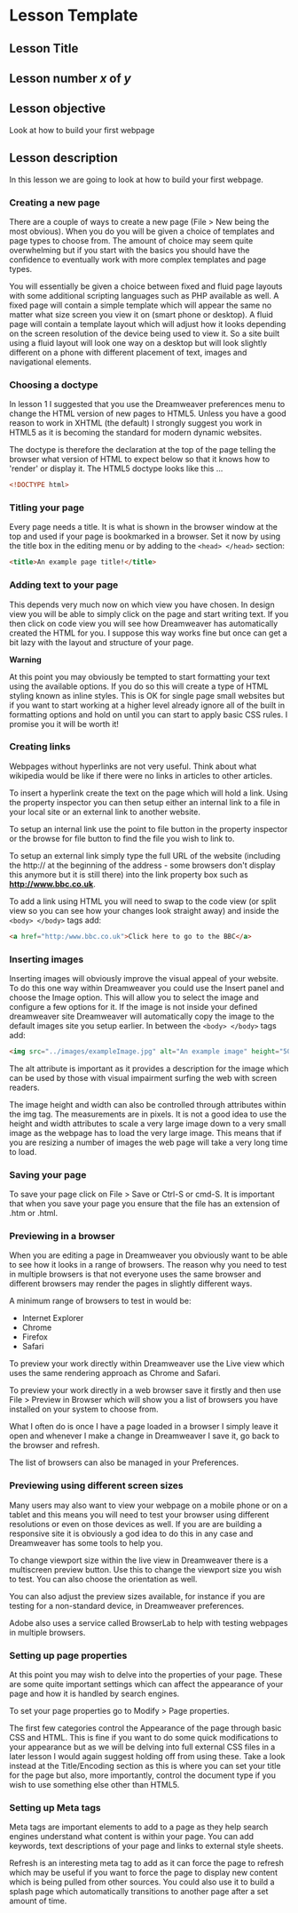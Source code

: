 # Lesson Template

## Lesson Title

## Lesson number *x* of *y*

## Lesson objective

Look at how to build your first webpage

## Lesson description

In this lesson we are going to look at how to build your first webpage.

### Creating a new page

There are a couple of ways to create a new page (File > New being the most obvious).  When you do you will be given a choice of templates and page types to choose from.  The amount of choice may seem quite overwhelming but if you start with the basics you should have the confidence to eventually work with more complex templates and page types.

You will essentially be given a choice between fixed and fluid page layouts with some additional scripting languages such as PHP available as well.  A fixed page will contain a simple template which will appear the same no matter what size screen you view it on (smart phone or desktop).  A fluid page will contain a template layout which will adjust how it looks depending on the screen resolution of the device being used to view it.  So a site built using a fluid layout will look one way on a desktop but will look slightly different on a phone with different placement of text, images and navigational elements.

### Choosing a doctype

In lesson 1 I suggested that you use the Dreamweaver preferences menu to change the HTML version of new pages to HTML5.  Unless you have a good reason to work in XHTML (the default) I strongly suggest you work in HTML5 as it is becoming the standard for modern dynamic websites.

The doctype is therefore the declaration at the top of the page telling the browser what version of HTML to expect below so that it knows how to 'render' or display it.  The HTML5 doctype looks like this ...
```html
<!DOCTYPE html>
```

### Titling your page

Every page needs a title.  It is what is shown in the browser window at the top and used if your page is bookmarked in a browser.  Set it now by using the title box in the editing menu or by adding to the `<head> </head>` section:
```html
<title>An example page title!</title>
```

### Adding text to your page

This depends very much now on which view you have chosen.  In design view you will be able to simply click on the page and start writing text.  If you then click on code view you will see how Dreamweaver has automatically created the HTML for you.  I suppose this way works fine but once can get a bit lazy with the layout and structure of your page.

**Warning**

At this point you may obviously be tempted to start formatting your text using the available options.  If you do so this will create a type of HTML styling known as inline styles.  This is OK for single page small websites but if you want to start working at a higher level already ignore all of the built in formatting options and hold on until you can start to apply basic CSS rules.  I promise you it will be worth it!

### Creating links

Webpages without hyperlinks are not very useful.  Think about what wikipedia would be like if there were no links in articles to other articles.

To insert a hyperlink create the text on the page which will hold a link.  Using the property inspector you can then setup either an internal link to a file in your local site or an external link to another website.

To setup an internal link use the point to file button in the property inspector or the browse for file button to find the file you wish to link to.

To setup an external link simply type the full URL of the website (including the http:// at the beginning of the address - some browsers don't display this anymore but it is still there) into the link property box such as **http://www.bbc.co.uk**.

To add a link using HTML you will need to swap to the code view (or split view so you can see how your changes look straight away) and inside the `<body> </body>` tags add:
```html
<a href="http:/www.bbc.co.uk">Click here to go to the BBC</a>
```

### Inserting images

Inserting images will obviously improve the visual appeal of your website.  To do this one way within Dreamweaver you could use the Insert panel and choose the Image option.  This will allow you to select the image and configure a few options for it.  If the image is not inside your defined dreamweaver site Dreamweaver will automatically copy the image to the default images site you setup earlier.  In between the `<body> </body>` tags add:
```html
<img src="../images/exampleImage.jpg" alt="An example image" height="500" width="300">
```
The alt attribute is important as it provides a description for the image which can be used by those with visual impairment surfing the web with screen readers.

The image height and width can also be controlled through attributes within the img tag.  The measurements are in pixels.  It is not a good idea to use the height and width attributes to scale a very large image down to a very small image as the webpage has to load the very large image.  This means that if you are resizing a number of images the web page will take a very long time to load.

### Saving your page

To save your page click on File > Save or Ctrl-S or cmd-S.  It is important that when you save your page you ensure that the file has an extension of .htm or .html.

### Previewing in a browser

When you are editing a page in Dreamweaver you obviously want to be able to see how it looks in a range of browsers.  The reason why you need to test in multiple browsers is that not everyone uses the same browser and different browsers may render the pages in slightly different ways.

A minimum range of browsers to test in would be:
* Internet Explorer
* Chrome
* Firefox
* Safari

To preview your work directly within Dreamweaver use the Live view which uses the same rendering approach as Chrome and Safari.

To preview your work directly in a web browser save it firstly and then use File > Preview in Browser which will show you a list of browsers you have installed on your system to choose from.

What I often do is once I have a page loaded in a browser I simply leave it open and whenever I make a change in Dreamweaver I save it, go back to the browser and refresh.

The list of browsers can also be managed in your Preferences.

### Previewing using different screen sizes

Many users may also want to view your webpage on a mobile phone or on a tablet and this means you will need to test your browser using different resolutions or even on those devices as well.  If you are are building a responsive site it is obviously a god idea to do this in any case and Dreamweaver has some tools to help you.

To change viewport size within the live view in Dreamweaver there is a multiscreen preview button.  Use this to change the viewport size you wish to test.  You can also choose the orientation as well.

You can also adjust the preview sizes available, for instance if you are testing for a non-standard device, in Dreamweaver preferences.

Adobe also uses a service called BrowserLab to help with testing webpages in multiple browsers.

### Setting up page properties

At this point you may wish to delve into the properties of your page.  These are some quite important settings which can affect the appearance of your page and how it is handled by search engines.

To set your page properties go to Modify > Page properties.

The first few categories control the Appearance of the page through basic CSS and HTML.  This is fine if you want to do some quick modifications to your appearance but as we will be delving into full external CSS files in a later lesson I would again suggest holding off from using these.  Take a look instead at the Title/Encoding section as this is where you can set your title for the page but also, more importantly, control the document type if you wish to use something else other than HTML5.

### Setting up Meta tags

Meta tags are important elements to add to a page as they help search engines understand what content is within your page.  You can add keywords, text descriptions of your page and links to external style sheets.

Refresh is an interesting meta tag to add as it can force the page to refresh which may be useful if you want to force the page to display new content which is being pulled from other sources.  You could also use it to build a splash page which automatically transitions to another page after a set amount of time.


